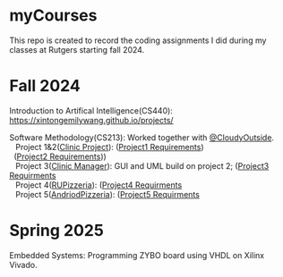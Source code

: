# myCourses
This repo is created to record the coding assignments I did during my classes at Rutgers starting fall 2024.

# Fall 2024
Introduction to Artifical Intelligence(CS440): https://xintongemilywang.github.io/projects/


Software Methodology(CS213): Worked together with [@CloudyOutside](https://www.github.com/CloudyOutside). <br/>
&ensp; Project 1&2([Clinic Project](https://github.com/scarletrat/ClinicProject)): ([Project1 Requirements](https://drive.google.com/file/d/1apouvBZ2b1mvGOR6oiEHSbFa8uEmHEQ2/view)) <br/> 
&nbsp; ([Project2 Requirements](https://drive.google.com/file/d/1yq51HquCGO0N1EgVQxIo-WrDjT6EQU0z/view))) <br/>
&ensp; Project 3([Clinic Manager](https://github.com/scarletrat/ClinicManager)): GUI and UML build on project 2; ([Project3 Requirments](https://drive.google.com/file/d/1LYbzVvS2vZXH1pSRUDKcPiTBqAqItf6A/view) <br/>
&ensp; Project 4([RUPizzeria](https://github.com/scarletrat/RUPizzeria)): ([Project4 Requirments](https://drive.google.com/file/d/1Tadd5JhRK4brmBOf1xg_CS1T53sB9Ozl/view) <br/>
&ensp; Project 5([AndriodPizzeria](https://github.com/scarletrat/AndriodPizzeria)): ([Project5 Requirments](https://drive.google.com/file/d/1xOXyxOflTfWufr9mjuyCn4LOvBAgo8qD/view) <br/>

# Spring 2025
Embedded Systems: Programming ZYBO board using VHDL on Xilinx Vivado.
